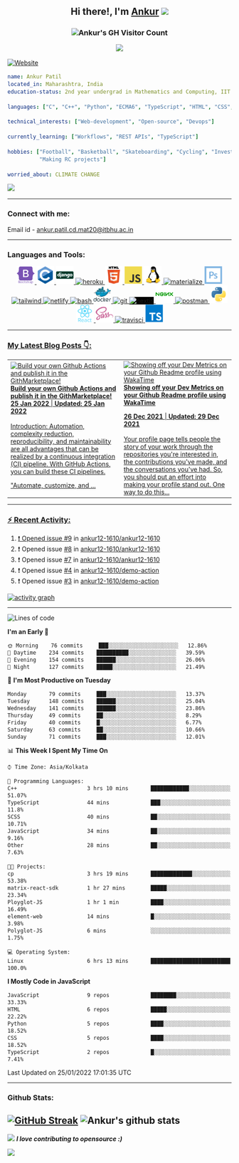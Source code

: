 <div align="center">                                          
<h2>Hi there!, I'm <a href="http://ankurrev.tech/" target="_blank">Ankur</a> <img width="30px" src="https://github.com/KKVANONYMOUS/kkvanonymous/blob/master/gifs/Hi.gif"></h2>
<h3>
<img align="center" src="https://komarev.com/ghpvc/?username=ankur12-1610" alt="Ankur's GH Visitor Count" />
 </h3>
<img width="300" src="https://media.giphy.com/media/JtwISFbwSjfIk/giphy.gif">
</div>
 
[![Website](https://img.shields.io/website?label=ankurrev.tech&style=for-the-badge&url=https%3A%2F%2Fcodestackr.com)](https://ankurrev.tech/)

```yaml
name: Ankur Patil
located_in: Maharashtra, India
education-status: 2nd year undergrad in Mathematics and Computing, IIT (BHU) Varanasi

languages: ["C", "C++", "Python", "ECMA6", "TypeScript", "HTML", "CSS", "Julia"]

technical_interests: ["Web-development", "Open-source", "Devops"]

currently_learning: ["Workflows", "REST APIs", "TypeScript"]

hobbies: ["Football", "Basketball", "Skateboarding", "Cycling", "Investment",
          "Making RC projects"]

worried_about: CLIMATE CHANGE
```


<img src='https://github-profile-trophy.vercel.app/?username=ankur12-1610&margin-w=38&theme=dracula&title=Commit' />

---

### Connect with me:
Email id - ankur.patil.cd.mat20@itbhu.ac.in

---

### Languages and Tools:
<p align="center"> <a href="https://getbootstrap.com" target="_blank"> <img src="https://raw.githubusercontent.com/devicons/devicon/master/icons/bootstrap/bootstrap-plain-wordmark.svg" alt="bootstrap" width="40" height="40"/> </a> <a href="https://www.cprogramming.com/" target="_blank"> <img src="https://raw.githubusercontent.com/devicons/devicon/master/icons/c/c-original.svg" alt="c" width="40" height="40"/> </a> <a href="https://www.w3schools.com/css/" target="_blank"> <a href="https://www.djangoproject.com/" target="_blank"> <img src="https://raw.githubusercontent.com/devicons/devicon/master/icons/django/django-original.svg" alt="django" width="40" height="40"/> </a> <a href="https://heroku.com" target="_blank"> <img src="https://www.vectorlogo.zone/logos/heroku/heroku-icon.svg" alt="heroku" width="40" height="40"/> </a> <a href="https://www.w3.org/html/" target="_blank"> <img src="https://raw.githubusercontent.com/devicons/devicon/master/icons/html5/html5-original-wordmark.svg" alt="html5" width="40" height="40"/> </a><a href="https://developer.mozilla.org/en-US/docs/Web/JavaScript" target="_blank"> <img src="https://raw.githubusercontent.com/devicons/devicon/master/icons/javascript/javascript-original.svg" alt="javascript" width="40" height="40"/> </a> <a href="https://jestjs.io" target="_blank"><a href="https://www.linux.org/" target="_blank"> <img src="https://raw.githubusercontent.com/devicons/devicon/master/icons/linux/linux-original.svg" alt="linux" width="40" height="40"/> </a> <a href="https://materializecss.com/" target="_blank"> <img src="https://raw.githubusercontent.com/prplx/svg-logos/5585531d45d294869c4eaab4d7cf2e9c167710a9/svg/materialize.svg" alt="materialize" width="40" height="40"/> </a> <a href="https://mochajs.org" target="_blank"><a href="https://www.photoshop.com/en" target="_blank"> <img src="https://raw.githubusercontent.com/devicons/devicon/master/icons/photoshop/photoshop-line.svg" alt="photoshop" width="40" height="40"/> </a> <a href="https://tailwindcss.com/" target="_blank"> <img src="https://www.vectorlogo.zone/logos/tailwindcss/tailwindcss-icon.svg" alt="tailwind" width="40" height="40"/> </a> <a href="https://travis-ci.org" target="_blank"><a href="https://netlify.com" target="_blank"> <img src="https://www.vectorlogo.zone/logos/netlify/netlify-icon.svg" alt="netlify" width="40" height="40"/> </a><a href="https://aws.amazon.com" target="_blank"><a href="https://www.gnu.org/software/bash/" target="_blank"> <img src="https://www.vectorlogo.zone/logos/gnu_bash/gnu_bash-icon.svg" alt="bash" width="40" height="40"/> <a href="https://www.docker.com/" target="_blank"> <img src="https://raw.githubusercontent.com/devicons/devicon/master/icons/docker/docker-original-wordmark.svg" alt="docker" width="40" height="40"/> </a><a href="https://git-scm.com/" target="_blank"> <img src="https://www.vectorlogo.zone/logos/git-scm/git-scm-icon.svg" alt="git" width="40" height="40"/> </a>  <a href="https://nextjs.org/" target="_blank"> <img src="https://cdn.worldvectorlogo.com/logos/nextjs-3.svg" alt="nextjs" width="40" height="40" style="background-color: #000"/> </a> <a href="https://www.nginx.com" target="_blank"> <img src="https://raw.githubusercontent.com/devicons/devicon/master/icons/nginx/nginx-original.svg" alt="nginx" width="40" height="40"/> </a> <a href="https://nodejs.org" target="_blank">  <a href="https://postman.com" target="_blank"> <img src="https://www.vectorlogo.zone/logos/getpostman/getpostman-icon.svg" alt="postman" width="40" height="40"/> </a> <a href="https://www.python.org" target="_blank"> <img src="https://raw.githubusercontent.com/devicons/devicon/master/icons/python/python-original.svg" alt="python" width="40" height="40"/> </a> <a href="https://reactjs.org/" target="_blank"> <img src="https://raw.githubusercontent.com/devicons/devicon/master/icons/react/react-original-wordmark.svg" alt="react" width="40" height="40"/> </a> <a href="https://sass-lang.com" target="_blank"> <img src="https://raw.githubusercontent.com/devicons/devicon/master/icons/sass/sass-original.svg" alt="sass" width="40" height="40"/> </a> <a href="https://www.sqlite.org/" target="_blank">  <img src="https://www.vectorlogo.zone/logos/travis-ci/travis-ci-icon.svg" alt="travisci" width="40" height="40"/> </a> <a href="https://www.typescriptlang.org/" target="_blank"> <img src="https://raw.githubusercontent.com/devicons/devicon/master/icons/typescript/typescript-original.svg" alt="typescript" width="40" height="40"/> </a> <a href="https://vuejs.org/" target="_blank">  </p>
  
---
 
### My Latest Blog Posts 👇:
<!-- HASHNODE_BLOG:START -->
<table><tr><td><a href="https://my-blog.ankurrev.tech//build-your-own-github-actions-and-publish-it-in-the-githmarketplace" title="Build your own Github Actions and publish it in the  GithMarketplace!"><img src="https://cdn.hashnode.com/res/hashnode/image/upload/v1643109105478/H-HnvafL8.png" alt="Build your own Github Actions and publish it in the  GithMarketplace!"   /></a>
<a href="https://my-blog.ankurrev.tech//build-your-own-github-actions-and-publish-it-in-the-githmarketplace" title="Build your own Github Actions and publish it in the  GithMarketplace!"><strong>Build your own Github Actions and publish it in the  GithMarketplace!</strong></a>
<div><strong>25 Jan 2022</strong> | <strong>Updated: 25 Jan 2022</strong></div>
<br/> Introduction:
Automation, complexity reduction, reproducibility, and maintainability are all advantages that can be realized by a continuous integration (CI) pipeline. With GitHub Actions, you can build these CI pipelines.

"Automate, customize, and ...</td><td><a href="https://my-blog.ankurrev.tech//showing-off-your-dev-metrics-on-your-github-readme-profile-using-wakatime" title="Showing off your Dev Metrics on your Github Readme profile using WakaTime"><img src="https://cdn.hashnode.com/res/hashnode/image/upload/v1640528550235/D91dLLqSr.png" alt="Showing off your Dev Metrics on your Github Readme profile using WakaTime"   /></a>
<a href="https://my-blog.ankurrev.tech//showing-off-your-dev-metrics-on-your-github-readme-profile-using-wakatime" title="Showing off your Dev Metrics on your Github Readme profile using WakaTime"><strong>Showing off your Dev Metrics on your Github Readme profile using WakaTime</strong></a>
<div><strong>26 Dec 2021</strong> | <strong>Updated: 29 Dec 2021</strong></div>
<br/> Your profile page tells people the story of your work through the repositories you're interested in, the contributions you've made, and the conversations you've had. So, you should put an effort into making your profile stand out. 
One way to do this...</td></tr></table>
<!-- HASHNODE_BLOG:END -->

---
 
### :zap: Recent Activity:
 
<!--START_SECTION:activity-->
1. ❗️ Opened issue [#9](https://github.com/ankur12-1610/ankur12-1610/issues/9) in [ankur12-1610/ankur12-1610](https://github.com/ankur12-1610/ankur12-1610)
2. ❗️ Opened issue [#8](https://github.com/ankur12-1610/ankur12-1610/issues/8) in [ankur12-1610/ankur12-1610](https://github.com/ankur12-1610/ankur12-1610)
3. ❗️ Opened issue [#7](https://github.com/ankur12-1610/ankur12-1610/issues/7) in [ankur12-1610/ankur12-1610](https://github.com/ankur12-1610/ankur12-1610)
4. ❗️ Opened issue [#4](https://github.com/ankur12-1610/demo-action/issues/4) in [ankur12-1610/demo-action](https://github.com/ankur12-1610/demo-action)
5. ❗️ Opened issue [#3](https://github.com/ankur12-1610/demo-action/issues/3) in [ankur12-1610/demo-action](https://github.com/ankur12-1610/demo-action)
<!--END_SECTION:activity-->

[![activity graph](https://activity-graph.herokuapp.com/graph?username=ankur12-1610&custom_title=Ankur's%20activity%20graph&theme=github-light&hide_border=true)](https://github.com/ashutosh00710/github-readme-activity-graph)
 
---
 
<!--START_SECTION:waka-->
![Lines of code](https://img.shields.io/badge/From%20Hello%20World%20I%27ve%20Written-2%20Million%20lines%20of%20code-blue)

**I'm an Early 🐤** 

```text
🌞 Morning    76 commits     ███░░░░░░░░░░░░░░░░░░░░░░   12.86% 
🌆 Daytime    234 commits    ██████████░░░░░░░░░░░░░░░   39.59% 
🌃 Evening    154 commits    ██████░░░░░░░░░░░░░░░░░░░   26.06% 
🌙 Night      127 commits    █████░░░░░░░░░░░░░░░░░░░░   21.49%

```
📅 **I'm Most Productive on Tuesday** 

```text
Monday       79 commits     ███░░░░░░░░░░░░░░░░░░░░░░   13.37% 
Tuesday      148 commits    ██████░░░░░░░░░░░░░░░░░░░   25.04% 
Wednesday    141 commits    ██████░░░░░░░░░░░░░░░░░░░   23.86% 
Thursday     49 commits     ██░░░░░░░░░░░░░░░░░░░░░░░   8.29% 
Friday       40 commits     █░░░░░░░░░░░░░░░░░░░░░░░░   6.77% 
Saturday     63 commits     ██░░░░░░░░░░░░░░░░░░░░░░░   10.66% 
Sunday       71 commits     ███░░░░░░░░░░░░░░░░░░░░░░   12.01%

```


📊 **This Week I Spent My Time On** 

```text
⌚︎ Time Zone: Asia/Kolkata

💬 Programming Languages: 
C++                      3 hrs 10 mins       ████████████░░░░░░░░░░░░░   51.07% 
TypeScript               44 mins             ███░░░░░░░░░░░░░░░░░░░░░░   11.8% 
SCSS                     40 mins             ██░░░░░░░░░░░░░░░░░░░░░░░   10.71% 
JavaScript               34 mins             ██░░░░░░░░░░░░░░░░░░░░░░░   9.16% 
Other                    28 mins             ██░░░░░░░░░░░░░░░░░░░░░░░   7.63%

🐱‍💻 Projects: 
cp                       3 hrs 19 mins       █████████████░░░░░░░░░░░░   53.38% 
matrix-react-sdk         1 hr 27 mins        █████░░░░░░░░░░░░░░░░░░░░   23.34% 
Ployglot-JS              1 hr 1 min          ████░░░░░░░░░░░░░░░░░░░░░   16.49% 
element-web              14 mins             █░░░░░░░░░░░░░░░░░░░░░░░░   3.98% 
Polyglot-JS              6 mins              ░░░░░░░░░░░░░░░░░░░░░░░░░   1.75%

💻 Operating System: 
Linux                    6 hrs 13 mins       █████████████████████████   100.0%

```

**I Mostly Code in JavaScript** 

```text
JavaScript               9 repos             ████████░░░░░░░░░░░░░░░░░   33.33% 
HTML                     6 repos             █████░░░░░░░░░░░░░░░░░░░░   22.22% 
Python                   5 repos             ████░░░░░░░░░░░░░░░░░░░░░   18.52% 
CSS                      5 repos             ████░░░░░░░░░░░░░░░░░░░░░   18.52% 
TypeScript               2 repos             █░░░░░░░░░░░░░░░░░░░░░░░░   7.41%

```



 Last Updated on 25/01/2022 17:01:35 UTC
<!--END_SECTION:waka-->

---

### Github Stats:
[![GitHub Streak](https://github-readme-streak-stats.herokuapp.com/?user=ankur12-1610&theme=dracula)](https://git.io/streak-stats)
![Ankur's github stats](https://github-readme-stats.vercel.app/api?username=ankur12-1610&show_icons&theme=dracula)
---
  
<p>
   
 <img src="https://media.giphy.com/media/dxn6fRlTIShoeBr69N/giphy.gif">
<em><b> I love contributing to opensource :)</em>
</p>

 <img src="https://github.com/punitkmryh/punitkmryh/blob/master/wave.svg" />
